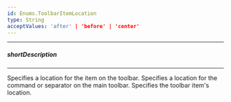 ```yaml
---
id: Enums.ToolbarItemLocation
type: String
acceptValues: 'after' | 'before' | 'center'
---
```

---
##### shortDescription
<!-- Description goes here -->

---
<!-- Description goes here -->
Specifies a location for the item on the toolbar.
Specifies a location for the command or separator on the main toolbar.
Specifies the toolbar item's location.